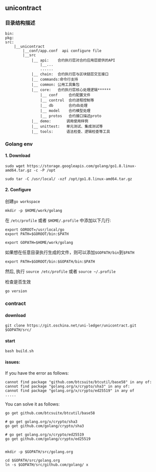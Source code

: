## unicontract

### 目录结构描述
```
bin:
pkg:
src:
    |__unicontract
        |__conf/app.conf  api configure file
        |__src
            |__ api:    合约执行层对合约应用层提供的API
                |__...
                ......
            |__ chain:  合约执行层与区块链层交互接口
            |__ commands:命令行支持
            |__ common: 公用工具集包
            |__ core:   合约执行层核心处理逻辑******
                |__ conf     合约配置文件
                |__ control  合约进程控制等
                |__ db       合约db处理
                |__ model    合约模型处理
                |__ protos   合约接口描述proto
            |__ demo:       调用使用样例
            |__ unittest:   单元测试、集成测试等
            |__ tools:      语法检查、逻辑检查等工具
```

### Golang env
#### 1. Download
```
sudo wget https://storage.googleapis.com/golang/go1.8.linux-amd64.tar.gz -c -P /opt

sudo tar -C /usr/local/ -xzf /opt/go1.8.linux-amd64.tar.gz

```
#### 2. Configure
创建`go workspace`

```
mkdir -p $HOME/work/golang
```

在 `/etc/profile` 或者 `$HOME/.profile` 中添加以下几行:
```
export GOROOT=/usr/local/go
export PATH=$GOROOT/bin:$PATH

export GOPATH=$HOME/work/golang

```

如果想在任意目录执行生成的文件，则可以添加`$GOPATH/bin`到`$PATH`
```
export PATH=$GOROOT/bin:$GOPATH/bin:$PATH
```
然后, 执行 `source /etc/profile` 或者 `source ~/.profile`

检查是否生效
```
go version
```

### contract
#### download
```
git clone https://git.oschina.net/uni-ledger/unicontract.git $GOPATH/src/
```

#### start
```
bash build.sh
```

#### issues:
If you have the error as follows:
```
cannot find package "github.com/btcsuite/btcutil/base58" in any of:
cannot find package "golang.org/x/crypto/sha3" in any of:
cannot find package "golang.org/x/crypto/ed25519" in any of
.....
```

You can solve it as follows:
```
go get github.com/btcsuite/btcutil/base58

# go get golang.org/x/crypto/sha3
go get github.com/golang/crypto/sha3

# go get golang.org/x/crypto/ed25519
go get github.com/golang/crypto/ed25519


mkdir -p $GOPATH/src/golang.org

cd $GOPATH/src/golang.org
ln -s $GOPATH/src/github.com/golang/ x
```